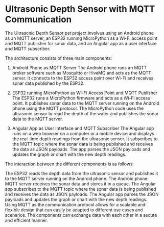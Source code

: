 # Ultrasonic Depth Sensor with MQTT Communication
The Ultrasonic Depth Sensor pet project involves using an Android phone as an MQTT server, an ESP32 running MicroPython as a Wi-Fi access point and MQTT publisher for sonar data, and an Angular app as a user interface and MQTT subscriber.

The architecture consists of three main components:

1. Android Phone as MQTT Server
The Android phone runs an MQTT broker software such as Mosquitto or HiveMQ and acts as the MQTT server. It connects to the ESP32 access point over Wi-Fi and receives sonar data published by the ESP32.

2. ESP32 running MicroPython as Wi-Fi Access Point and MQTT Publisher
The ESP32 runs a MicroPython firmware and acts as a Wi-Fi access point. It publishes sonar data to the MQTT server running on the Android phone using the MQTT protocol. The MicroPython code uses the ultrasonic sensor to read the depth of the water and publishes the sonar data to the MQTT server.

3. Angular App as User Interface and MQTT Subscriber
The Angular app runs on a web browser on a computer or a mobile device and displays the real-time depth readings from the ultrasonic sensor. It subscribes to the MQTT topic where the sonar data is being published and receives the data as JSON payloads. The app parses the JSON payloads and updates the graph or chart with the new depth readings.

The interaction between the different components is as follows:

The ESP32 reads the depth data from the ultrasonic sensor and publishes it to the MQTT server running on the Android phone.
The Android phone MQTT server receives the sonar data and stores it in a queue.
The Angular app subscribes to the MQTT topic where the sonar data is being published and receives the data as JSON payloads.
The Angular app parses the JSON payloads and updates the graph or chart with the new depth readings.
Using MQTT as the communication protocol allows for a scalable and flexible design that can easily be adapted to different use cases and scenarios. The components can exchange data with each other in a secure and efficient manner.
